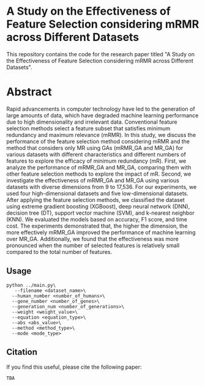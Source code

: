 # A Study on the Effectiveness of Feature Selection considering mRMR across Different Datasets

This repository contains the code for the research paper titled "A Study on the Effectiveness of Feature Selection considering mRMR across Different Datasets".

# Abstract
Rapid advancements in computer technology have led to the generation of large amounts of data, which have degraded machine learning performance due to high dimensionality and irrelevant data. Conventional feature selection methods select a feature subset that satisfies minimum redundancy and maximum relevance (mRMR). In this study, we discuss the performance of the feature selection method considering mRMR and the method that considers only MR using GAs (mRMR_GA and MR_GA) for various datasets with different characteristics and different numbers of features to explore the efficacy of minimum redundancy (mR). First, we analyze the performance of mRMR_GA and MR_GA, comparing them with other feature selection methods to explore the impact of mR. Second, we investigate the effectiveness of mRMR_GA and MR_GA using various datasets with diverse dimensions from 9 to 17,536. For our experiments, we used four high-dimensional datasets and five low-dimensional datasets. After applying the feature selection methods, we classified the dataset using extreme gradient boosting (XGBoost), deep neural network (DNN), decision tree (DT), support vector machine (SVM), and k-nearest neighbor (KNN). We evaluated the models based on accuracy, F1 score, and time cost. The experiments demonstrated that, the higher the dimension, the more effectively mRMR_GA improved the performance of machine learning over MR_GA. Additionally, we found that the effectiveness was more pronounced when the number of selected features is relatively small compared to the total number of features.




## Usage 
```
python ../main.py\
   --filename <dataset_name>\
  --human_number <number_of_humans>\
  --gene_number <number_of_genes>\
  --generation_num <number_of_generations>\
  --weight <weight_value>\
  --equation <equation_type>\
  --abs <abs_value>\
  --method <method_type>\
  --mode <mode_type>
```



## Citation
If you find this useful, please cite the following paper:
```
TBA
```
